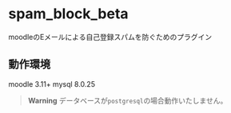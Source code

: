 # spam_block_beta
moodleのEメールによる自己登録スパムを防ぐためのプラグイン

## 動作環境
moodle 3.11+
mysql 8.0.25
> **Warning**
> データベースが`postgresql`の場合動作いたしません。